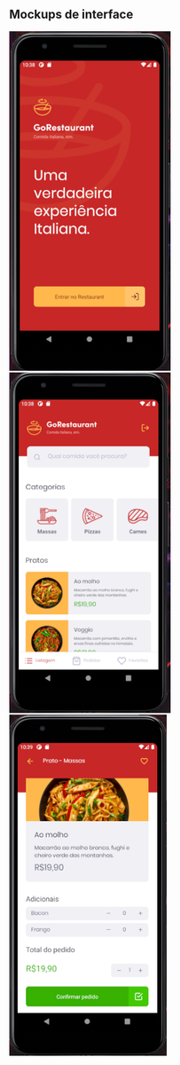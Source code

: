 ## Mockups de interface

![Home](https://github.com/manoeljr/react-native-delivery/blob/master/home-go-restaurant.png)
![Dashboard](https://github.com/manoeljr/react-native-delivery/blob/master/dashboard-go-restaurant.png)
![Detail](https://github.com/manoeljr/react-native-delivery/blob/master/detail-go-restaurant.png)

